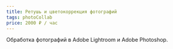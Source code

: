```yaml
---
title: Ретушь и цветокоррекция фотографий
tags: photoCollab
price: 2000 ₽ / час
---
```


Обработка фотографий в Adobe Lightroom и Adobe Photoshop.


